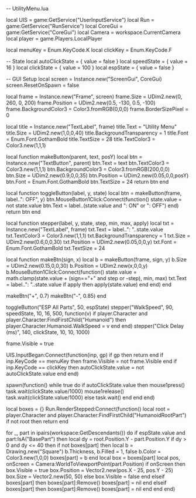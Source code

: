 -- UtilityMenu.lua

local UIS = game:GetService("UserInputService")
local Run = game:GetService("RunService")
local CoreGui = game:GetService("CoreGui")
local Camera = workspace.CurrentCamera
local player = game.Players.LocalPlayer

local menuKey = Enum.KeyCode.K
local clickKey = Enum.KeyCode.F

-- State
local autoClickState = { value = false }
local speedState     = { value = 16 }
local clickState     = { value = 100 }
local espState       = { value = false }

-- GUI Setup
local screen = Instance.new("ScreenGui", CoreGui)
screen.ResetOnSpawn = false

local frame = Instance.new("Frame", screen)
frame.Size = UDim2.new(0, 260, 0, 200)
frame.Position = UDim2.new(0.5, -130, 0.5, -100)
frame.BackgroundColor3 = Color3.fromRGB(0,0,0)
frame.BorderSizePixel = 0

local title = Instance.new("TextLabel", frame)
title.Text = "Utility Menu"
title.Size = UDim2.new(1,0,0,40)
title.BackgroundTransparency = 1
title.Font = Enum.Font.GothamBold
title.TextSize = 28
title.TextColor3 = Color3.new(1,1,1)

local function makeButton(parent, text, posY)
    local btn = Instance.new("TextButton", parent)
    btn.Text = text
    btn.TextColor3 = Color3.new(1,1,1)
    btn.BackgroundColor3 = Color3.fromRGB(200,0,0)
    btn.Size = UDim2.new(0.9,0,0,35)
    btn.Position = UDim2.new(0.05,0,0,posY)
    btn.Font = Enum.Font.GothamBold
    btn.TextSize = 24
    return btn
end

local function toggleButton(label, y, state)
    local btn = makeButton(frame, label..": OFF", y)
    btn.MouseButton1Click:Connect(function()
        state.value = not state.value
        btn.Text = label..(state.value and ": ON" or ": OFF")
    end)
    return btn
end

local function stepper(label, y, state, step, min, max, apply)
    local txt = Instance.new("TextLabel", frame)
    txt.Text = label..": "..state.value
    txt.TextColor3 = Color3.new(1,1,1)
    txt.BackgroundTransparency = 1
    txt.Size = UDim2.new(0.6,0,0,30)
    txt.Position = UDim2.new(0.05,0,0,y)
    txt.Font = Enum.Font.GothamBold
    txt.TextSize = 24

local function makeBtn(sign, x)
        local b = makeButton(frame, sign, y)
        b.Size = UDim2.new(0.15,0,0,30)
        b.Position = UDim2.new(x,0,0,y)
        b.MouseButton1Click:Connect(function()
            state.value = math.clamp(state.value + (sign=="+" and step or -step), min, max)
            txt.Text = label..": "..state.value
            if apply then apply(state.value) end
        end)
    end

makeBtn("+", 0.7)
makeBtn("-", 0.85)
end

toggleButton("ESP All Parts", 50, espState)
stepper("WalkSpeed", 90, speedState, 10, 16, 500, function(v)
    if player.Character and player.Character:FindFirstChild("Humanoid") then
        player.Character.Humanoid.WalkSpeed = v
    end
end)
stepper("Click Delay (ms)", 140, clickState, 10, 10, 1000)

frame.Visible = true

UIS.InputBegan:Connect(function(inp, gp)
    if gp then return end
    if inp.KeyCode == menuKey then frame.Visible = not frame.Visible end
    if inp.KeyCode == clickKey then autoClickState.value = not autoClickState.value end
end)

spawn(function()
    while true do
        if autoClickState.value then
            mouse1press()
            task.wait(clickState.value/1000)
            mouse1release()
            task.wait(clickState.value/1000)
        else
            task.wait()
        end
    end
end)

local boxes = {}
Run.RenderStepped:Connect(function()
    local root = player.Character and player.Character:FindFirstChild("HumanoidRootPart")
    if not root then return end

for _, part in ipairs(workspace:GetDescendants()) do
        if espState.value and part:IsA("BasePart") then
            local dy = root.Position.Y - part.Position.Y
            if dy > 0 and dy <= 40 then
                if not boxes[part] then
                    local b = Drawing.new("Square")
                    b.Thickness, b.Filled = 1, false
                    b.Color = Color3.new(1,0,0)
                    boxes[part] = b
                end
                local box = boxes[part]
                local pos, onScreen = Camera:WorldToViewportPoint(part.Position)
                if onScreen then
                    box.Visible = true
                    box.Position = Vector2.new(pos.X - 25, pos.Y - 25)
                    box.Size = Vector2.new(50, 50)
                else
                    box.Visible = false
                end
            elseif boxes[part] then
                boxes[part]:Remove()
                boxes[part] = nil
            end
        elseif boxes[part] then
            boxes[part]:Remove()
            boxes[part] = nil
        end
    end
end)
